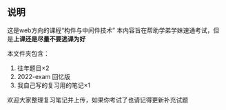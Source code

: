 ## 说明
这是web方向的课程“构件与中间件技术”
本内容旨在帮助学弟学妹速通考试，但是**上课还是尽量不要逃课为好**

本文件夹包含：
1. 往年题目×2
2. 2022-exam 回忆版
3. 我自己写的复习用的笔记×1

欢迎大家整理复习笔记并上传，如果你考试了也请记得更新补充试题
